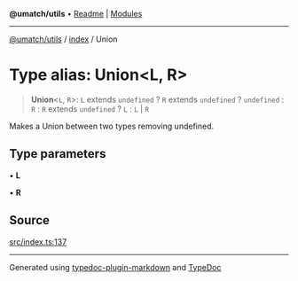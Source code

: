 **@umatch/utils** • [Readme](../../index.md) \| [Modules](../../modules.md)

***

[@umatch/utils](../../modules.md) / [index](../index.md) / Union

# Type alias: Union\<L, R\>

> **Union**\<`L`, `R`\>: `L` extends `undefined` ? `R` extends `undefined` ? `undefined` : `R` : `R` extends `undefined` ? `L` : `L` \| `R`

Makes a Union between two types removing undefined.

## Type parameters

• **L**

• **R**

## Source

[src/index.ts:137](https://github.com/umatch-oficial/utils/blob/0b3210d/src/index.ts#L137)

***

Generated using [typedoc-plugin-markdown](https://www.npmjs.com/package/typedoc-plugin-markdown) and [TypeDoc](https://typedoc.org/)
